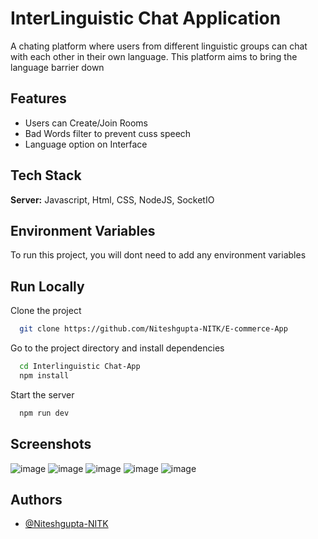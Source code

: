 # InterLinguistic Chat Application

A chating platform where users from different linguistic groups can chat with each other in their own language. This platform aims to bring the language barrier down 

## Features

-   Users can Create/Join Rooms
-   Bad Words filter to prevent cuss speech
-   Language option on Interface


## Tech Stack

**Server:** Javascript, Html, CSS, NodeJS, SocketIO

## Environment Variables

To run this project, you will dont need to add any environment variables 


## Run Locally

Clone the project

```bash
  git clone https://github.com/Niteshgupta-NITK/E-commerce-App
```

Go to the project directory and install dependencies

```bash
  cd Interlinguistic Chat-App
  npm install
```

Start the server
```bash
  npm run dev
```

## Screenshots
![image](https://user-images.githubusercontent.com/56041569/179568648-10881054-1fa9-4a79-8058-2654cf3a3bb2.png)
![image](https://user-images.githubusercontent.com/56041569/179568720-8494d391-450b-4d1a-9115-37e1112db872.png)
![image](https://user-images.githubusercontent.com/56041569/179568882-59c511fe-6cf2-4d32-b666-d63d13fcc1f8.png)
![image](https://user-images.githubusercontent.com/56041569/179568958-fe943f73-5a35-47bb-8c3f-488b0ff9d635.png)
![image](https://user-images.githubusercontent.com/56041569/179569003-cb35c888-b648-4dbe-83aa-a5080d21926f.png)








## Authors

-   [@Niteshgupta-NITK](https://github.com/Niteshgupta-NITK)
